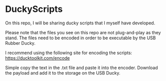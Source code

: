 # DuckyScripts
On this repo, I will be sharing ducky scripts that I myself have developed.

Please note that the files you see on this repo are not plug-and-play as they stand. The files need to be encoded in order to be executable by the USB Rubber Ducky.

I recommend using the following site for encoding the scripts:
https://ducktoolkit.com/encode

Simple copy the text in the .txt file and paste it into the encoder. Download the payload and add it to the storage on the USB Ducky.
